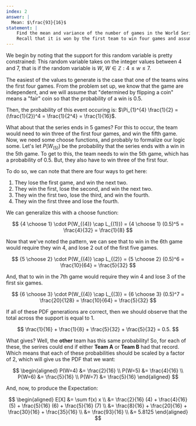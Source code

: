 ```yaml
---
index: 2
answer: |
  Mean: $\frac{93}{16}$
statement: |
    Find the mean and variance of the number of games in the World Series.
    Recall that it is won by the first team to win four games and assume that the outcomes are determined by flipping a coin.
---    
```

We begin by noting that the support for this random variable is pretty constrained: This random variable takes on the integer values between 4 and 7, that is if the random variable is $W$, $W \in \mathbb{Z}: 4 \leq w \leq 7.$ 

The easiest of the values to generate is the case that one of the teams wins the first four games. From the problem set up, we know that the game are independent, and we will assume that "determined by flipping a coin" means a "fair" coin so that the probability of a win is $0.5$. 

Then, the probability of this event occuring is: $\Pi_{1}^{4} \frac{1}{2} = (\frac{1}{2})^4 = \frac{1}{2^4} = \frac{1}{16}$. 

What about that the series ends in 5 games? For this to occur, the team would need to win three of the first four games, and win the fifth game. Now, we need some choose functions, and probably to formalize our logic some. Let's let $P(W_{(5)})$ be the probability that the series ends with a win in the 5th game. To get to this, the team needs to win the 5th game, which has a probability of $0.5$. But, they also have to win three of the first four. 

To do so, we can note that there are four ways to get here: 

1. They lose the first game, and win the next two. 
2. They win the first, lose the second, and win the next two. 
3. They win the first two, lose the third, and win the fourth. 
4. They win the first three and lose the fourth. 

We can generalize this with a choose function: 

$$
{4 \choose 1} \cdot P(W_{(4)} \cap L_{(1)}) = {4 \choose 1} (0.5)^5 = \frac{4}{32} = \frac{1}{8}
$$

Now that we've noted the pattern, we can see that to win in the 6th game would require they win 4, and lose 2 out of the first five games. 

$$
{5 \choose 2} \cdot P(W_{(4)} \cap L_{(2)} = {5 \choose 2} (0.5)^6 = \frac{10}{64} = \frac{5}{32}
$$

And, that to win in the 7th game would require they win 4 and lose 3 of the first six games. 

$$
{6 \choose 3} \cdot P(W_{(4)} \cap L_{(3)} = {6 \choose 3} (0.5)^7 = \frac{20}{128} = \frac{10}{64} = \frac{5}{32}
$$

If all of these PDF generations are correct, then we should observe that the total across the support is equal to 1. 

$$
\frac{1}{16} + \frac{1}{8} + \frac{5}{32} + \frac{5}{32} = 0.5. 
$$

What gives? Well, the **other** team has this same probability! So, for each of these, the serires could end if either **Team A** or **Team B** had that record. Which means that each of these probabilities should be scaled by a factor of 2, which will give us the PDF that we want: 

$$
\begin{aligned} 
P(W=4) &= \frac{2}{16} \\ 
P(W=5) &= \frac{4}{16} \\ 
P(W=6) &= \frac{5}{16} \\ 
P(W=7) &= \frac{5}{16}
\end{aligned}
$$

And, now, to produce the Expectation: 

$$
\begin{aligned} 
E[X] &= \sum f(x) x \\ 
  &= \frac{2}{16} (4) + \frac{4}{16} (5) + \frac{5}{16} (6) + \frac{5}{16} (7) \\
	&= \frac{8}{16} + \frac{20}{16} + \frac{30}{16} + \frac{35}{16} \\ 
	&= \frac{93}{16} \\ 
	&= 5.8125
\end{aligned} 
$$
